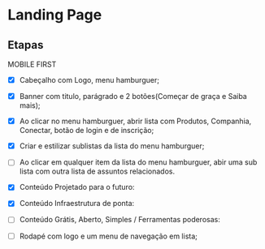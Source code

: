 # Landing Page

## Etapas

MOBILE FIRST

 - [x] Cabeçalho com Logo, menu hamburguer;

 - [x] Banner com titulo, parágrado e 2 botões(Começar de graça e Saiba mais);

 - [x] Ao clicar no menu hamburguer, abrir lista com Produtos, Companhia, Conectar, botão de login e de inscrição;

 - [x] Criar e estilizar sublistas da lista do menu hamburguer;

 - [ ] Ao clicar em qualquer item da lista do menu hamburguer, abir uma sub lista com outra lista de assuntos relacionados.

 - [x] Conteúdo Projetado para o futuro: 

 - [x] Conteúdo Infraestrutura de ponta:

 - [ ] Conteúdo Grátis, Aberto, Simples / Ferramentas poderosas:

 - [ ] Rodapé com logo e um menu de navegação em lista;



